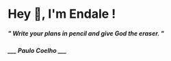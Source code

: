 <h1 title="head"> Hey 👋, I'm Endale !</h1>

**<h5><i>" Write your plans in pencil and give God the eraser. "</i></h5>**

*<b>___ Paulo Coelho ___</b>*
